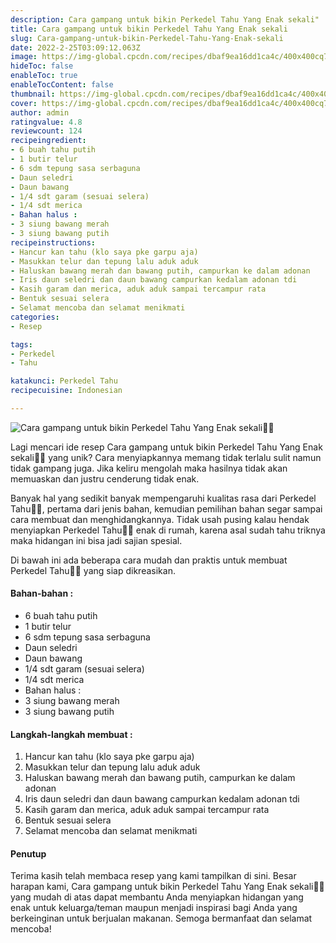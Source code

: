 ```yaml
---
description: Cara gampang untuk bikin Perkedel Tahu Yang Enak sekali"
title: Cara gampang untuk bikin Perkedel Tahu Yang Enak sekali
slug: Cara-gampang-untuk-bikin-Perkedel-Tahu-Yang-Enak-sekali
date: 2022-2-25T03:09:12.063Z
image: https://img-global.cpcdn.com/recipes/dbaf9ea16dd1ca4c/400x400cq70/photo.jpg
hideToc: false
enableToc: true
enableTocContent: false
thumbnail: https://img-global.cpcdn.com/recipes/dbaf9ea16dd1ca4c/400x400cq70/photo.jpg
cover: https://img-global.cpcdn.com/recipes/dbaf9ea16dd1ca4c/400x400cq70/photo.jpg
author: admin
ratingvalue: 4.8
reviewcount: 124
recipeingredient:
- 6 buah tahu putih
- 1 butir telur
- 6 sdm tepung sasa serbaguna
- Daun seledri
- Daun bawang
- 1/4 sdt garam (sesuai selera)
- 1/4 sdt merica
- Bahan halus :
- 3 siung bawang merah
- 3 siung bawang putih
recipeinstructions:
- Hancur kan tahu (klo saya pke garpu aja)
- Masukkan telur dan tepung lalu aduk aduk
- Haluskan bawang merah dan bawang putih, campurkan ke dalam adonan
- Iris daun seledri dan daun bawang campurkan kedalam adonan tdi
- Kasih garam dan merica, aduk aduk sampai tercampur rata
- Bentuk sesuai selera
- Selamat mencoba dan selamat menikmati
categories:
- Resep

tags:
- Perkedel
- Tahu

katakunci: Perkedel Tahu
recipecuisine: Indonesian

---
```


![Cara gampang untuk bikin Perkedel Tahu Yang Enak sekali👩‍🍳](https://img-global.cpcdn.com/recipes/dbaf9ea16dd1ca4c/400x400cq70/photo.jpg)

Lagi mencari ide resep Cara gampang untuk bikin Perkedel Tahu Yang Enak sekali👩‍🍳 yang unik? Cara menyiapkannya memang tidak terlalu sulit namun tidak gampang juga. Jika keliru mengolah maka hasilnya tidak akan memuaskan dan justru cenderung tidak enak.

Banyak hal yang sedikit banyak mempengaruhi kualitas rasa dari Perkedel Tahu👩‍🍳, pertama dari jenis bahan, kemudian pemilihan bahan segar sampai cara membuat dan menghidangkannya. Tidak usah pusing kalau hendak menyiapkan Perkedel Tahu👩‍🍳 enak di rumah, karena asal sudah tahu triknya maka hidangan ini bisa jadi sajian spesial.

Di bawah ini ada beberapa cara mudah dan praktis untuk membuat Perkedel Tahu👩‍🍳 yang siap dikreasikan.

<!--inarticleads1-->

#### Bahan-bahan :

- 6 buah tahu putih
- 1 butir telur
- 6 sdm tepung sasa serbaguna
- Daun seledri
- Daun bawang
- 1/4 sdt garam (sesuai selera)
- 1/4 sdt merica
- Bahan halus :
- 3 siung bawang merah
- 3 siung bawang putih

<!--inarticleads2-->

#### Langkah-langkah membuat :

1. Hancur kan tahu (klo saya pke garpu aja)
1. Masukkan telur dan tepung lalu aduk aduk
1. Haluskan bawang merah dan bawang putih, campurkan ke dalam adonan
1. Iris daun seledri dan daun bawang campurkan kedalam adonan tdi
1. Kasih garam dan merica, aduk aduk sampai tercampur rata
1. Bentuk sesuai selera
1. Selamat mencoba dan selamat menikmati

#### Penutup

Terima kasih telah membaca resep yang kami tampilkan di sini. Besar harapan kami, Cara gampang untuk bikin Perkedel Tahu Yang Enak sekali👩‍🍳 yang mudah di atas dapat membantu Anda menyiapkan hidangan yang enak untuk keluarga/teman maupun menjadi inspirasi bagi Anda yang berkeinginan untuk berjualan makanan. Semoga bermanfaat dan selamat mencoba!